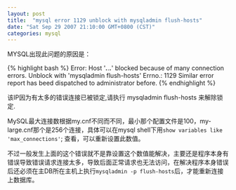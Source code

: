 ```yaml
---
layout: post
title:  "mysql error 1129 unblock with mysqladmin flush-hosts"
date: "Sat Sep 29 2007 21:10:00 GMT+0800 (CST)"
categories: mysql
---
```


MYSQL出现此问题的原因是：

{% highlight bash %}
Error: Host '***.***.***.***' blocked because of many connection errors. Unblock with 'mysqladmin flush-hosts'
Errno.: 1129
Similar error report has beed dispatched to administrator before.
{% endhighlight %}

该IP因为有太多的错误连接已被锁定,请执行 mysqladmin flush-hosts 来解除锁定.

MySQL最大连接数根据my.cnf不同而不同，最小那个配置文件是100，my-large.cnf那个是256个连接，具体可以在mysql shell下用`show variables like 'max_connections'`; 查看，可以重新设置此数值。

不过一般发生上面的这个错误就不是靠设置这个数值能解决，主要还是程序本身有错误导致错误请求连接太多，导致后面正常请求也无法访问，在解决程序本身错误后还必须在主DB所在主机上执行`mysqladmin -p flush-hosts`后，才能重新连接上数据库。
